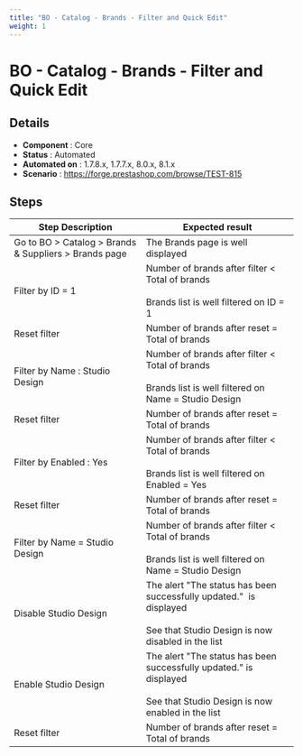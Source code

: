 ```yaml
---
title: "BO - Catalog - Brands - Filter and Quick Edit"
weight: 1
---
```


# BO - Catalog - Brands - Filter and Quick Edit
## Details
* **Component** : Core
* **Status** : Automated
* **Automated on** : 1.7.8.x, 1.7.7.x, 8.0.x, 8.1.x
* **Scenario** : https://forge.prestashop.com/browse/TEST-815

## Steps
| Step Description | Expected result |
| ----- | ----- |
| Go to BO > Catalog > Brands & Suppliers > Brands page | The Brands page is well displayed |
| Filter by ID = 1 | Number of brands after filter < Total of brands<br><br>Brands list is well filtered on ID = 1 |
| Reset filter | Number of brands after reset = Total of brands |
| Filter by Name : Studio Design | Number of brands after filter < Total of brands<br><br>Brands list is well filtered on Name = Studio Design |
| Reset filter | Number of brands after reset = Total of brands |
| Filter by Enabled : Yes | Number of brands after filter < Total of brands<br><br>Brands list is well filtered on Enabled = Yes |
| Reset filter | Number of brands after reset = Total of brands |
| Filter by Name = Studio Design | Number of brands after filter < Total of brands<br><br>Brands list is well filtered on Name = Studio Design |
| Disable Studio Design | The alert "The status has been successfully updated."  is displayed<br><br>See that Studio Design is now disabled in the list |
| Enable Studio Design | The alert "The status has been successfully updated." is displayed<br><br>See that Studio Design is now enabled in the list |
| Reset filter | Number of brands after reset = Total of brands |
